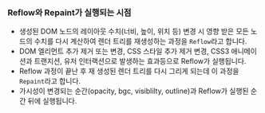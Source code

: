 ### Reflow와 Repaint가 실행되는 시점

- 생성된 DOM 노드의 레이아웃 수치(너비, 높이, 위치 등) 변경 시 영향 받은 모든 노드의 수치를 다시 계산하여 렌더 트리를 재생성하는 과정을 `Reflow`라고 합니다.
- DOM 엘리먼트 추가 제거 또는 변경, CSS 스타일 추가 제거 변경, CSS3 애니메이션과 트랜지션, 유저 인터랙션으로 발생하는 효과등으로 Reflow가 실행됩니다.
- Reflow 과정이 끝난 후 재 생성된 렌더 트리를 다시 그리게 되는데 이 과정을 `Repaint`라고 합니다.
- 가시성이 변경되는 순간(opacity, bgc, visiblilty, outline)과 Reflow가 실행된 순간 뒤에 실행됩니다.
